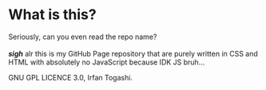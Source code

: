 # What is this?

Seriously, can you even read the repo name?<br />
<br />
**_sigh_** alr this is my GitHub Page repository that are purely written in CSS and HTML with absolutely no JavaScript because IDK JS bruh...
<br />

GNU GPL LICENCE 3.0, Irfan Togashi.
